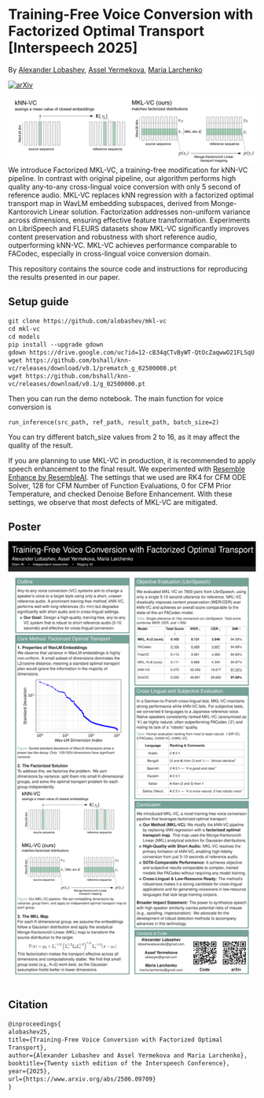 # Training-Free Voice Conversion with Factorized Optimal Transport [Interspeech 2025]
By [Alexander Lobashev](https://www.linkedin.com/in/alexander-lobashev-45b74b172/), [Assel Yermekova](https://linkedin.com/in/allessyer), [Maria Larchenko](https://www.linkedin.com/in/maria-larchenko-b654a936b/)

[![arXiv](https://img.shields.io/badge/Paper-arXiv-red.svg)](https://www.arxiv.org/abs/2506.09709)

![graphical_abstract](./images/MKL-VC-github.png) 
We introduce Factorized MKL-VC, a training-free modification for kNN-VC pipeline. In contrast with original pipeline, our algorithm performs high quality any-to-any cross-lingual voice conversion with only 5 second of reference audio. MKL-VC replaces kNN regression with a factorized optimal transport map in WavLM embedding subspaces, derived from Monge-Kantorovich Linear solution. Factorization addresses non-uniform variance across dimensions, ensuring effective feature transformation. Experiments on LibriSpeech and FLEURS datasets show MKL-VC significantly improves content preservation and robustness with short reference audio, outperforming kNN-VC. MKL-VC achieves performance comparable to FACodec, especially in cross-lingual voice conversion domain.

This repository contains the source code and instructions for reproducing the results presented in our paper.

## Setup guide

```
git clone https://github.com/alobashev/mkl-vc
cd mkl-vc
cd models
pip install --upgrade gdown
gdown https://drive.google.com/uc?id=12-cB34qCTvByWT-QtOcZaqwwO21FLSqU
wget https://github.com/bshall/knn-vc/releases/download/v0.1/prematch_g_02500000.pt
wget https://github.com/bshall/knn-vc/releases/download/v0.1/g_02500000.pt
```
Then you can run the demo notebook. The main function for voice conversion is
```
run_inference(src_path, ref_path, result_path, batch_size=2)
```
You can try different batch_size values from 2 to 16, as it may affect the quality of the result.

If you are planning to use MKL-VC in production, it is recommended to apply speech enhancement to the final result.
We experimented with  [Resemble Enhance by ResembleAI](https://huggingface.co/spaces/ResembleAI/resemble-enhance).
The settings that we used are RK4 for CFM ODE Solver, 128 for CFM Number of Function Evaluations, 0 for CFM Prior Temperature, and checked Denoise Before Enhancement.
With these settings, we observe that most defects of MKL-VC are mitigated.

## Poster
![Interspeech 2025 poster](./images/Interspeech_2025_poster_MKL_VC-6-1.png) 

## Citation
```
@inproceedings{
alobashev25,
title={Training-Free Voice Conversion with Factorized Optimal Transport},
author={Alexander Lobashev and Assel Yermekova and Maria Larchenko},
booktitle={Twenty sixth edition of the Interspeech Conference},
year={2025},
url={https://www.arxiv.org/abs/2506.09709}
}
```



